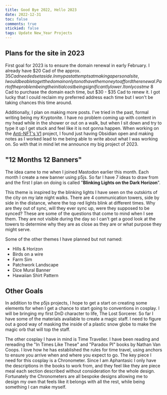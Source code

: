 ```yaml
---
title: Good Bye 2022, Hello 2023
date: 2022-12-31
toc: false
comments: true
stickied: false
tags: Update New_Year Projects
---
```


## Plans for the site in 2023

First goal for 2023 is to ensure the domain renewal in early February. I already have $20 Cad of the approx. $35 Cad needed set aside. In my past attempts at making a personal site, I would be able to get the domain only to not have the money to afford the renewal. Part of the problem being the initial cost being significantly lower. It only cost me ~$8 Cad to purchase the domain each time, but $30 - $35 Cad to renew it. I got lucky that I could reclaim my preferred address each time but I won't be taking chances this time around.

Additionally, I plan on making more posts. I've tried in the past, formal writing being my Kryptonite. I have no problem coming up with content in my head while in the shower or out on a walk, but when I sit down and try to type it up I get stuck and feel like it is not gonna happen. When working on the [Anti-NFT's V1](../_notes/Anti-NFT's%20V1.md) project, I found just having Obsidian open and making notes as I worked lead to me being able to write about what I was working on. So with that in mind let me announce my big project of 2023.

## "12 Months 12 Banners"

The idea came to me when I joined Mastodon earlier this month. Each month I create a new banner using p5js. So far I have 7 ideas to draw from and the first I plan on doing is called "**Blinking Lights on the Dark Horizon**". 

This theme is inspired by the blinking lights I have seen on the outskirts of the city on my late night walks. There are 4 communication towers, side by side in the distance, where the top red lights blink at different times. Why are they out of sync, will they ever sync up, were they supposed to be synced? These are some of the questions that come to mind when I see them. They are not visible during the day so I can't get a good look at the towers to determine why they are as close as they are or what purpose they might serve.

Some of the other themes I have planned but not named:
- Hills & Horizon
- Birds on a wire
- Farm Sim
- Patchwork Landscape
- Dice Mural Banner
- Hawaiian Shirt Pattern

## Other Goals

In addition to the p5js projects, I hope to get a start on creating some elements for when I get a chance to start going to conventions in cosplay. I will be bringing my first DnD character to life, The Lost Sorcerer. So far I have some of the materials available to create a magic staff. I need to figure out a good way of masking the inside of a plastic snow globe to make the magic orb that will top the staff. 

The other cosplay I have in mind is Time Traveller. I have been reading and rereading the "In Times Like These" and "Paradox PI" books by Nathan Van Coops. I love how he has established the rules for time travel, using anchors to ensure you arrive when and where you expect to go. The key piece I need for this cosplay is a Chronometer. Since I am Aphantasic I only have the descriptions in the books to work from, and they feel like they are piece meal each section described without consideration for the whole design. Fortunately the Chronometers are all bespoke designs allowing me to design my own that feels like it belongs with all the rest, while being something I can make myself.